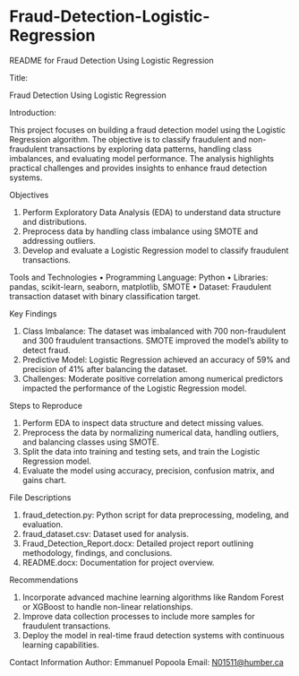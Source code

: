 # Fraud-Detection-Logistic-Regression

README for Fraud Detection Using Logistic Regression

Title:

Fraud Detection Using Logistic Regression

Introduction:

This project focuses on building a fraud detection model using the Logistic Regression algorithm. The objective is to classify fraudulent and non-fraudulent transactions by exploring data patterns, handling class imbalances, and evaluating model performance. The analysis highlights practical challenges and provides insights to enhance fraud detection systems.

Objectives
1.	Perform Exploratory Data Analysis (EDA) to understand data structure and distributions.
2.	Preprocess data by handling class imbalance using SMOTE and addressing outliers.
3.	Develop and evaluate a Logistic Regression model to classify fraudulent transactions.

Tools and Technologies
•	Programming Language: Python
•	Libraries: pandas, scikit-learn, seaborn, matplotlib, SMOTE
•	Dataset: Fraudulent transaction dataset with binary classification target.

Key Findings
1.	Class Imbalance: The dataset was imbalanced with 700 non-fraudulent and 300 fraudulent transactions. SMOTE improved the model’s ability to detect fraud.
2.	Predictive Model: Logistic Regression achieved an accuracy of 59% and precision of 41% after balancing the dataset.
3.	Challenges: Moderate positive correlation among numerical predictors impacted the performance of the Logistic Regression model.

Steps to Reproduce
1.	Perform EDA to inspect data structure and detect missing values.
2.	Preprocess the data by normalizing numerical data, handling outliers, and balancing classes using SMOTE.
3.	Split the data into training and testing sets, and train the Logistic Regression model.
4.	Evaluate the model using accuracy, precision, confusion matrix, and gains chart.

File Descriptions
1.	fraud_detection.py: Python script for data preprocessing, modeling, and evaluation.
2.	fraud_dataset.csv: Dataset used for analysis.
3.	Fraud_Detection_Report.docx: Detailed project report outlining methodology, findings, and conclusions.
4.	README.docx: Documentation for project overview.

Recommendations
1.	Incorporate advanced machine learning algorithms like Random Forest or XGBoost to handle non-linear relationships.
2.	Improve data collection processes to include more samples for fraudulent transactions.
3.	Deploy the model in real-time fraud detection systems with continuous learning capabilities.

Contact Information
Author: Emmanuel Popoola
Email: N01511@humber.ca

